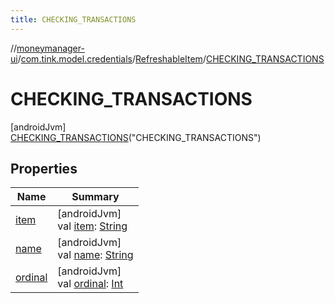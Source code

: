 ```yaml
---
title: CHECKING_TRANSACTIONS
---
```

//[moneymanager-ui](../../../../index.html)/[com.tink.model.credentials](../../index.html)/[RefreshableItem](../index.html)/[CHECKING_TRANSACTIONS](index.html)



# CHECKING_TRANSACTIONS



[androidJvm]\
[CHECKING_TRANSACTIONS](index.html)(&quot;CHECKING_TRANSACTIONS&quot;)



## Properties


| Name | Summary |
|---|---|
| [item](../item.html) | [androidJvm]<br>val [item](../item.html): [String](https://kotlinlang.org/api/latest/jvm/stdlib/kotlin/-string/index.html) |
| [name](../../../com.tink.service.network/-sdk-client/-t-i-n-k_-l-i-n-k/index.html#-372974862%2FProperties%2F1000845458) | [androidJvm]<br>val [name](../../../com.tink.service.network/-sdk-client/-t-i-n-k_-l-i-n-k/index.html#-372974862%2FProperties%2F1000845458): [String](https://kotlinlang.org/api/latest/jvm/stdlib/kotlin/-string/index.html) |
| [ordinal](../../../com.tink.service.network/-sdk-client/-t-i-n-k_-l-i-n-k/index.html#-739389684%2FProperties%2F1000845458) | [androidJvm]<br>val [ordinal](../../../com.tink.service.network/-sdk-client/-t-i-n-k_-l-i-n-k/index.html#-739389684%2FProperties%2F1000845458): [Int](https://kotlinlang.org/api/latest/jvm/stdlib/kotlin/-int/index.html) |

